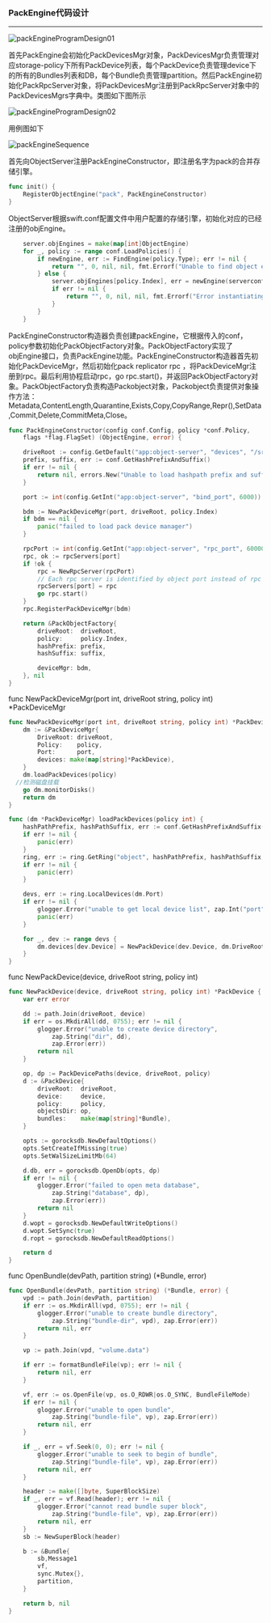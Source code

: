 ### PackEngine代码设计
***

![packEngineProgramDesign01](./img/packEngineProgramDesign01.png)

首先PackEngine会初始化PackDevicesMgr对象，PackDevicesMgr负责管理对应storage-policy下所有PackDevice列表，每个PackDevice负责管理device下的所有的Bundles列表和DB，每个Bundle负责管理partition。然后PackEngine初始化PackRpcServer对象，将PackDevicesMgr注册到PackRpcServer对象中的PackDevicesMgrs字典中。类图如下图所示

![packEngineProgramDesign02](./img/packEngineProgramDesign02.png)

用例图如下

![packEngineSequence](./img/packEngineSequence.png)

首先向ObjectServer注册PackEngineConstructor，即注册名字为pack的合并存储引擎。

```go
func init() {
	RegisterObjectEngine("pack", PackEngineConstructor)
}
```

ObjectServer根据swift.conf配置文件中用户配置的存储引擎，初始化对应的已经注册的objEngine。

```go
	server.objEngines = make(map[int]ObjectEngine)
	for _, policy := range conf.LoadPolicies() {
		if newEngine, err := FindEngine(policy.Type); err != nil {
			return "", 0, nil, nil, fmt.Errorf("Unable to find object engine type %s: %v", policy.Type, err)
		} else {
			server.objEngines[policy.Index], err = newEngine(serverconf, policy, flags)
			if err != nil {
				return "", 0, nil, nil, fmt.Errorf("Error instantiating object engine type %s: %v", policy.Type, err)
			}
		}
	}
```



PackEngineConstructor构造器负责创建packEngine，它根据传入的conf，policy参数初始化PackObjectFactory对象。PackObjectFactory实现了objEngine接口，负责PackEngine功能。PackEngineConstructor构造器首先初始化PackDeviceMgr，然后初始化pack replicator rpc ，将PackDeviceMgr注册到rpc。最后利用协程启动rpc，go rpc.start()，并返回PackObjectFactory对象。PackObjectFactory负责构造Packobject对象，Packobject负责提供对象操作方法：Metadata,ContentLength,Quarantine,Exists,Copy,CopyRange,Repr(),SetData,Commit,Delete,CommitMeta,Close。

```go
func PackEngineConstructor(config conf.Config, policy *conf.Policy,
	flags *flag.FlagSet) (ObjectEngine, error) {

	driveRoot := config.GetDefault("app:object-server", "devices", "/srv/node")
	prefix, suffix, err := conf.GetHashPrefixAndSuffix()
	if err != nil {
		return nil, errors.New("Unable to load hashpath prefix and suffix")
	}

	port := int(config.GetInt("app:object-server", "bind_port", 6000))

	bdm := NewPackDeviceMgr(port, driveRoot, policy.Index)
	if bdm == nil {
		panic("failed to load pack device manager")
	}

	rpcPort := int(config.GetInt("app:object-server", "rpc_port", 60000))
	rpc, ok := rpcServers[port]
	if !ok {
		rpc = NewRpcServer(rpcPort)
		// Each rpc server is identified by object port instead of rpc port
		rpcServers[port] = rpc
		go rpc.start()
	}
	rpc.RegisterPackDeviceMgr(bdm)

	return &PackObjectFactory{
		driveRoot:  driveRoot,
		policy:     policy.Index,
		hashPrefix: prefix,
		hashSuffix: suffix,

		deviceMgr: bdm,
	}, nil
}
```

func NewPackDeviceMgr(port int, driveRoot string, policy int) *PackDeviceMgr

```go
func NewPackDeviceMgr(port int, driveRoot string, policy int) *PackDeviceMgr {
	dm := &PackDeviceMgr{
		DriveRoot: driveRoot,
		Policy:    policy,
		Port:      port,
		devices: make(map[string]*PackDevice),
	}
	dm.loadPackDevices(policy)
  //检测磁盘挂载
	go dm.monitorDisks()
	return dm
}

func (dm *PackDeviceMgr) loadPackDevices(policy int) {
	hashPathPrefix, hashPathSuffix, err := conf.GetHashPrefixAndSuffix()
	if err != nil {
		panic(err)
	}
	ring, err := ring.GetRing("object", hashPathPrefix, hashPathSuffix, policy)
	if err != nil {
		panic(err)
	}

	devs, err := ring.LocalDevices(dm.Port)
	if err != nil {
		glogger.Error("unable to get local device list", zap.Int("port", dm.Port))
		panic(err)
	}

	for _, dev := range devs {
		dm.devices[dev.Device] = NewPackDevice(dev.Device, dm.DriveRoot, policy)
	}
}
```

func NewPackDevice(device, driveRoot string, policy int) 

```go
func NewPackDevice(device, driveRoot string, policy int) *PackDevice {
	var err error

	dd := path.Join(driveRoot, device)
	if err = os.MkdirAll(dd, 0755); err != nil {
		glogger.Error("unable to create device directory",
			zap.String("dir", dd),
			zap.Error(err))
		return nil
	}

	op, dp := PackDevicePaths(device, driveRoot, policy)
	d := &PackDevice{
		driveRoot:  driveRoot,
		device:     device,
		policy:     policy,
		objectsDir: op,
		bundles:    make(map[string]*Bundle),
	}

	opts := gorocksdb.NewDefaultOptions()
	opts.SetCreateIfMissing(true)
	opts.SetWalSizeLimitMb(64)

	d.db, err = gorocksdb.OpenDb(opts, dp)
	if err != nil {
		glogger.Error("failed to open meta database",
			zap.String("database", dp),
			zap.Error(err))
		return nil
	}
	d.wopt = gorocksdb.NewDefaultWriteOptions()
	d.wopt.SetSync(true)
	d.ropt = gorocksdb.NewDefaultReadOptions()

	return d
}
```

func OpenBundle(devPath, partition string) (*Bundle, error)

```go
func OpenBundle(devPath, partition string) (*Bundle, error) {
	vpd := path.Join(devPath, partition)
	if err := os.MkdirAll(vpd, 0755); err != nil {
		glogger.Error("unable to create bundle directory",
			zap.String("bundle-dir", vpd), zap.Error(err))
		return nil, err
	}

	vp := path.Join(vpd, "volume.data")

	if err := formatBundleFile(vp); err != nil {
		return nil, err
	}

	vf, err := os.OpenFile(vp, os.O_RDWR|os.O_SYNC, BundleFileMode)
	if err != nil {
		glogger.Error("unable to open bundle",
			zap.String("bundle-file", vp), zap.Error(err))
		return nil, err
	}

	if _, err = vf.Seek(0, 0); err != nil {
		glogger.Error("unable to seek to begin of bundle",
			zap.String("bundle-file", vp), zap.Error(err))
		return nil, err
	}

	header := make([]byte, SuperBlockSize)
	if _, err = vf.Read(header); err != nil {
		glogger.Error("cannot read bundle super block",
			zap.String("bundle-file", vp), zap.Error(err))
		return nil, err
	}
	sb := NewSuperBlock(header)

	b := &Bundle{
		sb,Message1
		vf,
		sync.Mutex{},
		partition,
	}

	return b, nil
}
```